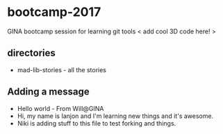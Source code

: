 

# bootcamp-2017
GINA bootcamp session for learning git tools
< add cool 3D code here! >

## directories

* mad-lib-stories - all the stories

## Adding a message

* Hello world - From Will@GINA
* Hi, my name is Ianjon and I'm learning new things and it's awesome. 
* Niki is adding stuff to this file to test forking and things. 

